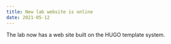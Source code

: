 ```yaml
---
title: New lab website is online
date: 2021-05-12
---
```


The lab now has a web site built on the HUGO template system.

<!--more-->
